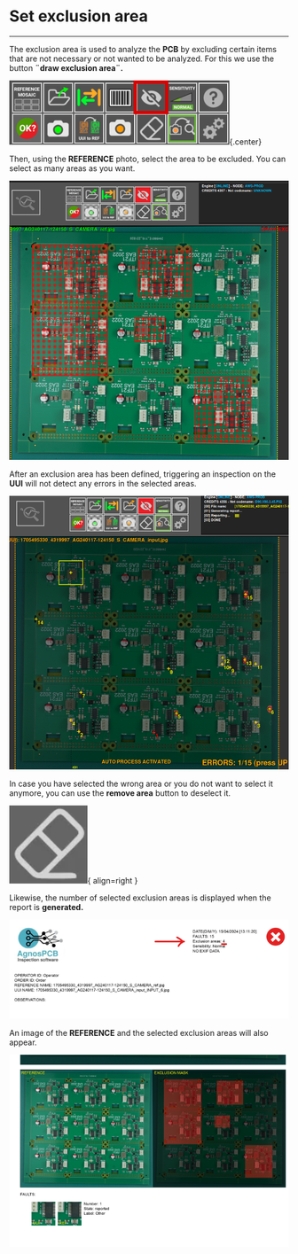 # **Set exclusion area**
___ 

The exclusion area is used to analyze the **PCB** by excluding certain items that are not necessary or not wanted to be analyzed. For this we use the button **¨draw exclusion area¨.**

![Exclucion button](assets/v7/ui-button5.png){.center}

Then, using the **REFERENCE** photo, select the area to be excluded. You can select as many areas as you want. 

![PCB with exclucion areas selected](assets/exlucion-area.png)

After an exclusion area has been defined, triggering an inspection on the **UUI** will not detect any errors in the selected areas.

![UUI with errors](assets/UUI-exclusion-area.png)

In case you have selected the wrong area or you do not want to select it anymore, you can use the **remove area** button to deselect it.

![Remove area button](assets/erase.PNG){ align=right }

Likewise, the number of selected exclusion areas is displayed when the report is **generated.**

![Upper part of the report](assets/exclusion-area-report.png)

An image of the **REFERENCE** and the selected exclusion areas will also appear.

![Lower part of the report](assets/exclusion-area-report-2.png)


